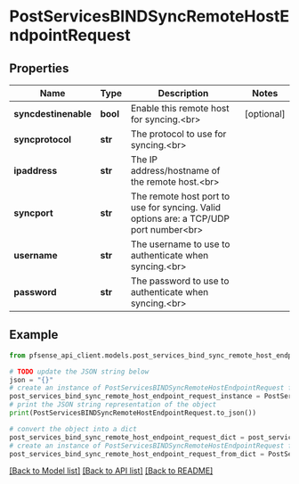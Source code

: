 # PostServicesBINDSyncRemoteHostEndpointRequest


## Properties

Name | Type | Description | Notes
------------ | ------------- | ------------- | -------------
**syncdestinenable** | **bool** | Enable this remote host for syncing.&lt;br&gt; | [optional] 
**syncprotocol** | **str** | The protocol to use for syncing.&lt;br&gt; | 
**ipaddress** | **str** | The IP address/hostname of the remote host.&lt;br&gt; | 
**syncport** | **str** | The remote host port to use for syncing. Valid options are: a TCP/UDP port number&lt;br&gt; | 
**username** | **str** | The username to use to authenticate when syncing.&lt;br&gt; | 
**password** | **str** | The password to use to authenticate when syncing.&lt;br&gt; | 

## Example

```python
from pfsense_api_client.models.post_services_bind_sync_remote_host_endpoint_request import PostServicesBINDSyncRemoteHostEndpointRequest

# TODO update the JSON string below
json = "{}"
# create an instance of PostServicesBINDSyncRemoteHostEndpointRequest from a JSON string
post_services_bind_sync_remote_host_endpoint_request_instance = PostServicesBINDSyncRemoteHostEndpointRequest.from_json(json)
# print the JSON string representation of the object
print(PostServicesBINDSyncRemoteHostEndpointRequest.to_json())

# convert the object into a dict
post_services_bind_sync_remote_host_endpoint_request_dict = post_services_bind_sync_remote_host_endpoint_request_instance.to_dict()
# create an instance of PostServicesBINDSyncRemoteHostEndpointRequest from a dict
post_services_bind_sync_remote_host_endpoint_request_from_dict = PostServicesBINDSyncRemoteHostEndpointRequest.from_dict(post_services_bind_sync_remote_host_endpoint_request_dict)
```
[[Back to Model list]](../README.md#documentation-for-models) [[Back to API list]](../README.md#documentation-for-api-endpoints) [[Back to README]](../README.md)


